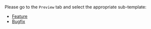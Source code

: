 Please go to the `Preview` tab and select the appropriate sub-template:

- [Feature](?expand=1&template=feature_pull_request.md)
- [Bugfix](?expand=1&template=bugfix_pull_request.md)
